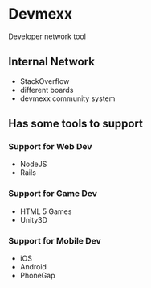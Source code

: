 Devmexx
=======

Developer network tool

## Internal Network
* StackOverflow
* different boards
* devmexx community system

## Has some tools to support

### Support for Web Dev
* NodeJS
* Rails

### Support for Game Dev
* HTML 5 Games
* Unity3D

### Support for Mobile Dev
* iOS
* Android
* PhoneGap
